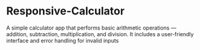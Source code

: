 # Responsive-Calculator
A simple calculator app that performs basic arithmetic operations — addition, subtraction, multiplication, and division. It includes a user-friendly interface and error handling for invalid inputs
